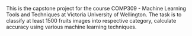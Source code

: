 This is the capstone project for the course COMP309 - Machine Learning Tools and Techniques at Victoria University of Wellington. The task is to classify at least 1500 fruits images into respective category, calculate accuracy using various machine learning techniques.
